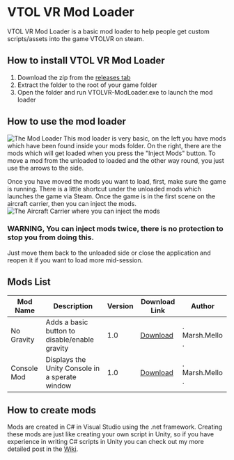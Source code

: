 # VTOL VR Mod Loader
VTOL VR Mod Loader is a basic mod loader to help people get custom scripts/assets into the game VTOLVR on steam. 

## How to install VTOL VR Mod Loader

 1. Download the zip from the [releases tab](https://github.com/MarshMello0/VTOLVR-ModLoader/releases)
 2. Extract the folder to the root of your game folder
 3. Open the folder and run VTOLVR-ModLoader.exe to launch the mod loader

## How to use the mod loader
![The Mod Loader](https://raw.githubusercontent.com/MarshMello0/VTOLVR-ModLoader/release/VTOLVR-ModLoader/Images/Mod%20Loader.PNG)
This mod loader is very basic, on the left you have mods which have been found inside your mods folder. On the right, there are the mods which will get loaded when you press the "Inject Mods" button. To move a mod from the unloaded to loaded and the other way round, you just use the arrows to the side.

Once you have moved the mods you want to load, first, make sure the game is running. There is a little shortcut under the unloaded mods which launches the game via Steam. Once the game is in the first scene on the aircraft carrier, then you can inject the mods.
![The Aircraft Carrier where you can inject the mods](https://raw.githubusercontent.com/MarshMello0/VTOLVR-ModLoader/release/VTOLVR-ModLoader/Images/VTOL%20VR%20Main%20Menu.PNG)

### WARNING, You can inject mods twice, there is no protection to stop you from doing this. 
Just move them back to the unloaded side or close the application and reopen it if you want to load more mid-session.

## Mods List
|Mod Name | Description|Version | Download Link | Author |
|--|--|--|--|--|
|No Gravity|Adds a basic button to disable/enable gravity|1.0 | [Download](https://github.com/MarshMello0/VTOLVR-ModLoader/raw/release/Example%20Mods/NoGravity/NoGravity.dll)| . Marsh.Mello . |
|Console Mod|Displays the Unity Console in a sperate window|1.0 | [Download](https://github.com/MarshMello0/MarshMellos_VTOLVR_Mods/raw/master/ConsoleMod/ConsoleMod.dll)| . Marsh.Mello . |

## How to create mods

Mods are created in C# in Visual Studio using the .net framework. Creating these mods are just like creating your own script in Unity, so if you have experience in writing C# scripts in Unity you can check out my more detailed post in the [Wiki](https://github.com/MarshMello0/VTOLVR-ModLoader/wiki).

